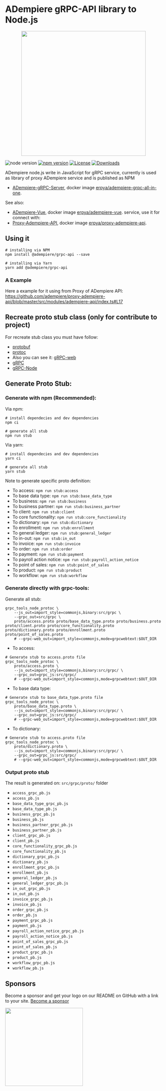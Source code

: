ADempiere gRPC-API library to Node.js
==============

<div align="center">
	<img src="https://camo.githubusercontent.com/911c5d54ded447403e56de3f96f332c06bceb8bd/68747470733a2f2f75706c6f61642e77696b696d656469612e6f72672f77696b6970656469612f636f6d6d6f6e732f622f62312f4164656d70696572652d6c6f676f2e706e67" style="text-align:center;" width="400" />
</div>

![node version](https://img.shields.io/badge/node-v10.x-blue.svg)
[![npm version](https://img.shields.io/npm/v/@adempiere/grpc-api.svg)](https://www.npmjs.com/package/@adempiere/grpc-api)
[![License](https://img.shields.io/npm/l/@adempiere/grpc-api.svg)](https://github.com/adempiere/gRPC-API/blob/master/LICENSE)
[![Downloads](https://img.shields.io/npm/dm/@adempiere/grpc-api.svg)](https://www.npmjs.com/package/@adempiere/grpc-api)

ADempiere node.js write in JavaScript for gRPC service, currently is used as library of proxy ADempiere service and is published as NPM

- [ADempiere-gRPC-Server](https://github.com/adempiere/adempiere-gRPC-Server), docker image [erpya/adempiere-grpc-all-in-one](https://hub.docker.com/r/erpya/adempiere-grpc-all-in-one).

See also:
- [ADempiere-Vue](https://github.com/adempiere/adempiere-vue), docker image [erpya/adempiere-vue](https://hub.docker.com/r/erpya/adempiere-vue).
 service, use it for connect with:
- [Proxy-Adempiere-API](https://github.com/adempiere/proxy-adempiere-api), docker image [erpya/proxy-adempiere-api](https://hub.docker.com/r/erpya/proxy-adempiere-api).


## Using it

```shell
# installing via NPM
npm install @adempiere/grpc-api --save
```
```shell
# installing via Yarn
yarn add @adempiere/grpc-api
```

### A Example
Here a example for it using from Proxy of ADempiere API: https://github.com/adempiere/proxy-adempiere-api/blob/master/src/modules/adempiere-api/index.ts#L17


## Recreate proto stub class (only for contribute to project)
For recreate stub class you must have follow:
- [protobuf](https://github.com/protocolbuffers/protobuf/releases)
- [protoc](https://github.com/grpc/grpc-web/releases)
- Also you can see it: [gRPC-web](https://github.com/grpc/grpc-web)
- [gRPC](https://grpc.io/docs/tutorials/basic/web.html)
- [gRPC-Node](https://github.com/grpc/grpc-node)


## Generate Proto Stub:

### Generate with npm (Recommended):
Via npm:
```shell
# install dependecies and dev dependencies
npm ci

# generate all stub
npm run stub
```

Via yarn:
```shell
# install dependecies and dev dependencies
yarn ci

# generate all stub
yarn stub
```

Note to generate specific proto definition:
* To access: `npm run stub:access`
* To base data type: `npm run stub:base_data_type`
* To business: `npm run stub:business`
* To business partner: `npm run stub:business_partner`
* To client: `npm run stub:client`
* To core functionality: `npm run stub:core_functionality`
* To dictionary: `npm run stub:dictionary`
* To enrollment: `npm run stub:enrollment`
* To general ledger: `npm run stub:general_ledger`
* To in-out: `npm run stub:in_out`
* To invoice: `npm run stub:invoice`
* To order: `npm run stub:order`
* To payment: `npm run stub:payment`
* To payroll action notice: `npm run stub:payroll_action_notice`
* To point of sales: `npm run stub:point_of_sales`
* To product: `npm run stub:product`
* To workflow: `npm run stub:workflow`

### Generate directly with grpc-tools:

Generate all stub:
```shell
grpc_tools_node_protoc \
    --js_out=import_style=commonjs,binary:src/grpc \
    --grpc_out=src/grpc \
    proto/access.proto proto/base_data_type.proto proto/business.proto proto/client.proto proto/core_functionality.proto proto/dictionary.proto proto/enrollment.proto proto/point_of_sales.proto
    # --grpc-web_out=import_style=commonjs,mode=grpcwebtext:$OUT_DIR
```

* To access:
```shell
# Generate stub to access.proto file
grpc_tools_node_protoc \
    proto/access.proto \
    --js_out=import_style=commonjs,binary:src/grpc/ \
    --grpc_out=grpc_js:src/grpc/
    # --grpc-web_out=import_style=commonjs,mode=grpcwebtext:$OUT_DIR
```

* To base data type:
```shell
# Generate stub to base_data_type.proto file
grpc_tools_node_protoc \
    proto/base_data_type.proto \
    --js_out=import_style=commonjs,binary:src/grpc/ \
    --grpc_out=grpc_js:src/grpc/
    # --grpc-web_out=import_style=commonjs,mode=grpcwebtext:$OUT_DIR
```

* To dictionary:
```shell
# Generate stub to access.proto file
grpc_tools_node_protoc \
    proto/dictionary.proto \
    --js_out=import_style=commonjs,binary:src/grpc/ \
    --grpc_out=grpc_js:src/grpc/
    # --grpc-web_out=import_style=commonjs,mode=grpcwebtext:$OUT_DIR
```

### Output proto stub
The result is generated on: `src/grpc/proto/` folder
- `access_grpc_pb.js`
- `access_pb.js`
- `base_data_type_grpc_pb.js`
- `base_data_type_pb.js`
- `business_grpc_pb.js`
- `business_pb.js`
- `business_partner_grpc_pb.js`
- `business_partner_pb.js`
- `client_grpc_pb.js`
- `client_pb.js`
- `core_functionality_grpc_pb.js`
- `core_functionality_pb.js`
- `dictionary_grpc_pb.js`
- `dictionary_pb.js`
- `enrollment_grpc_pb.js`
- `enrollment_pb.js`
- `general_ledger_pb.js`
- `general_ledger_grpc_pb.js`
- `in_out_grpc_pb.js`
- `in_out_pb.js`
- `invoice_grpc_pb.js`
- `invoice_pb.js`
- `order_grpc_pb.js`
- `order_pb.js`
- `payment_grpc_pb.js`
- `payment_pb.js`
- `payroll_action_notice_grpc_pb.js`
- `payroll_action_notice_pb.js`
- `point_of_sales_grpc_pb.js`
- `point_of_sales_pb.js`
- `product_grpc_pb.js`
- `product_pb.js`
- `workflow_grpc_pb.js`
- `workflow_pb.js`


## Sponsors

Become a sponsor and get your logo on our README on GitHub with a link to your site. [Become a sponsor](https://www.paypal.com/paypalme/YamelSenih)

<a href="http://erpya.com/">
  <img width="250px" src="https://erpya.com/wp-content/uploads/2017/11/ERP-logotipo-H-color.png" />
</a>

